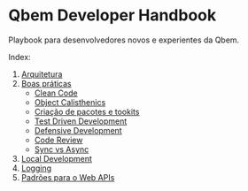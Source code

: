 # Qbem Developer Handbook

Playbook para desenvolvedores novos e experientes da Qbem.

Index:
1. [Arquitetura]()
2. [Boas práticas](https://qbem-repos.github.io/developer-handbook/boas-praticas/boas-praticas)
   - [Clean Code](https://qbem-repos.github.io/developer-handbook/boas-praticas/clean-code)
   - [Object Calisthenics](https://qbem-repos.github.io/developer-handbook/boas-praticas)
   - [Criação de pacotes e tookits](https://qbem-repos.github.io/developer-handbook/boas-praticasboas-praticas/package-best-pratices)
   - [Test Driven Development](https://qbem-repos.github.io/developer-handbook/boas-praticas)
   - [Defensive Development](https://qbem-repos.github.io/developer-handbook/boas-praticas)
   - [Code Review](https://qbem-repos.github.io/developer-handbook/boas-praticas)
   - [Sync vs Async](https://qbem-repos.github.io/developer-handbook/boas-praticas)
4. [Local Development](https://qbem-repos.github.io/developer-handbook/boas-praticas)
5. [Logging](https://qbem-repos.github.io/developer-handbook/boas-praticas)
6. [Padrões para o Web APIs]()
